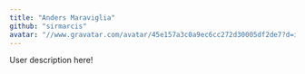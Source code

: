 ```yaml
---
title: "Anders Maraviglia"
github: "sirmarcis"
avatar: "//www.gravatar.com/avatar/45e157a3c0a9ec6cc272d30005df2de7?d=identicon"
---
```


User description here!
